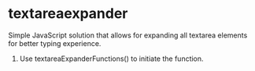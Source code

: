 # textareaexpander

Simple JavaScript solution that allows for expanding all textarea elements for better typing experience.


1. Use textareaExpanderFunctions() to initiate the function.
